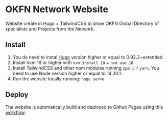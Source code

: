 # OKFN Network Website

Website create in Hugo + TailwindCSS to show OKFN Global Directory of specialists and Projects from the Network.

## Install

 1. You do need to instal [Hugo](https://gohugo.io/getting-started/installing/) version higher or equal to 0.92.2+extended
 2. Install nvm 18 or higher with `nvm install 18` + `nvm use 18`
 3. Install TailwindCSS and other npm modules running `npm i` ir `yarn`. You need to use Node version higher or equal to 14.20.1.
 4. Run the website locally running: `hugo serve`

## Deploy

The website is automatically build and deployed to Github Pages using this [workflow](https://github.com/okfn/okfn_network_website/blob/main/.github/workflows/gh-pages.yml).
